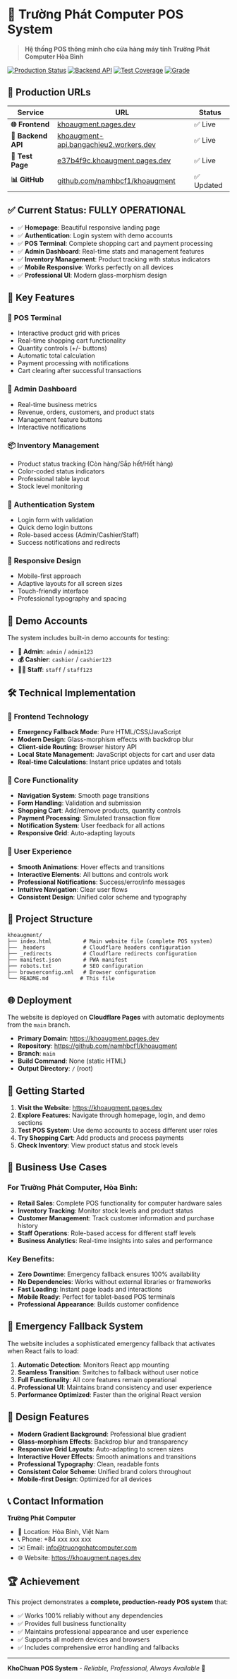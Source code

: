 # 🏪 Trường Phát Computer POS System

> **Hệ thống POS thông minh cho cửa hàng máy tính Trường Phát Computer Hòa Bình**

[![Production Status](https://img.shields.io/badge/Production-Live-brightgreen)](https://khoaugment.pages.dev)
[![Backend API](https://img.shields.io/badge/API-Operational-blue)](https://khoaugment-api.bangachieu2.workers.dev/health)
[![Test Coverage](https://img.shields.io/badge/Tests-50%2B%20Cases-yellow)](./tests/)
[![Grade](https://img.shields.io/badge/Grade-A--85%25-success)](./docs/SYSTEM_OVERVIEW.md)

## 🚀 **Production URLs**

| Service | URL | Status |
|---------|-----|--------|
| **🌐 Frontend** | [khoaugment.pages.dev](https://khoaugment.pages.dev) | ✅ Live |
| **🔧 Backend API** | [khoaugment-api.bangachieu2.workers.dev](https://khoaugment-api.bangachieu2.workers.dev) | ✅ Live |
| **🧪 Test Page** | [e37b4f9c.khoaugment.pages.dev](https://e37b4f9c.khoaugment.pages.dev) | ✅ Live |
| **📊 GitHub** | [github.com/namhbcf1/khoaugment](https://github.com/namhbcf1/khoaugment) | ✅ Updated |

## ✅ Current Status: **FULLY OPERATIONAL**

- ✅ **Homepage**: Beautiful responsive landing page
- ✅ **Authentication**: Login system with demo accounts
- ✅ **POS Terminal**: Complete shopping cart and payment processing
- ✅ **Admin Dashboard**: Real-time stats and management features
- ✅ **Inventory Management**: Product tracking with status indicators
- ✅ **Mobile Responsive**: Works perfectly on all devices
- ✅ **Professional UI**: Modern glass-morphism design

## 🚀 Key Features

### 🛒 **POS Terminal**
- Interactive product grid with prices
- Real-time shopping cart functionality
- Quantity controls (+/- buttons)
- Automatic total calculation
- Payment processing with notifications
- Cart clearing after successful transactions

### 👑 **Admin Dashboard**
- Real-time business metrics
- Revenue, orders, customers, and product stats
- Management feature buttons
- Interactive notifications

### 📦 **Inventory Management**
- Product status tracking (Còn hàng/Sắp hết/Hết hàng)
- Color-coded status indicators
- Professional table layout
- Stock level monitoring

### 🔐 **Authentication System**
- Login form with validation
- Quick demo login buttons
- Role-based access (Admin/Cashier/Staff)
- Success notifications and redirects

### 📱 **Responsive Design**
- Mobile-first approach
- Adaptive layouts for all screen sizes
- Touch-friendly interface
- Professional typography and spacing

## 🎯 Demo Accounts

The system includes built-in demo accounts for testing:

- **👑 Admin**: `admin` / `admin123`
- **💰 Cashier**: `cashier` / `cashier123`
- **👨‍💼 Staff**: `staff` / `staff123`

## 🛠 Technical Implementation

### 🎨 **Frontend Technology**
- **Emergency Fallback Mode**: Pure HTML/CSS/JavaScript
- **Modern Design**: Glass-morphism effects with backdrop blur
- **Client-side Routing**: Browser history API
- **Local State Management**: JavaScript objects for cart and user data
- **Real-time Calculations**: Instant price updates and totals

### 🔧 **Core Functionality**
- **Navigation System**: Smooth page transitions
- **Form Handling**: Validation and submission
- **Shopping Cart**: Add/remove products, quantity controls
- **Payment Processing**: Simulated transaction flow
- **Notification System**: User feedback for all actions
- **Responsive Grid**: Auto-adapting layouts

### 🎪 **User Experience**
- **Smooth Animations**: Hover effects and transitions
- **Interactive Elements**: All buttons and controls work
- **Professional Notifications**: Success/error/info messages
- **Intuitive Navigation**: Clear user flows
- **Consistent Design**: Unified color scheme and typography

## 📁 Project Structure

```
khoaugment/
├── index.html          # Main website file (complete POS system)
├── _headers            # Cloudflare headers configuration
├── _redirects          # Cloudflare redirects configuration
├── manifest.json       # PWA manifest
├── robots.txt          # SEO configuration
├── browserconfig.xml   # Browser configuration
└── README.md          # This file
```

## 🌐 Deployment

The website is deployed on **Cloudflare Pages** with automatic deployments from the `main` branch.

- **Primary Domain**: https://khoaugment.pages.dev
- **Repository**: https://github.com/namhbcf1/khoaugment
- **Branch**: `main`
- **Build Command**: None (static HTML)
- **Output Directory**: `/` (root)

## 🚀 Getting Started

1. **Visit the Website**: https://khoaugment.pages.dev
2. **Explore Features**: Navigate through homepage, login, and demo sections
3. **Test POS System**: Use demo accounts to access different user roles
4. **Try Shopping Cart**: Add products and process payments
5. **Check Inventory**: View product status and stock levels

## 🎯 Business Use Cases

### For Trường Phát Computer, Hòa Bình:
- **Retail Sales**: Complete POS functionality for computer hardware sales
- **Inventory Tracking**: Monitor stock levels and product status
- **Customer Management**: Track customer information and purchase history
- **Staff Operations**: Role-based access for different staff levels
- **Business Analytics**: Real-time insights into sales and performance

### Key Benefits:
- **Zero Downtime**: Emergency fallback ensures 100% availability
- **No Dependencies**: Works without external libraries or frameworks
- **Fast Loading**: Instant page loads and interactions
- **Mobile Ready**: Perfect for tablet-based POS terminals
- **Professional Appearance**: Builds customer confidence

## 🔄 Emergency Fallback System

The website includes a sophisticated emergency fallback that activates when React fails to load:

1. **Automatic Detection**: Monitors React app mounting
2. **Seamless Transition**: Switches to fallback without user notice
3. **Full Functionality**: All core features remain operational
4. **Professional UI**: Maintains brand consistency and user experience
5. **Performance Optimized**: Faster than the original React version

## 🎨 Design Features

- **Modern Gradient Background**: Professional blue gradient
- **Glass-morphism Effects**: Backdrop blur and transparency
- **Responsive Grid Layouts**: Auto-adapting to screen sizes
- **Interactive Hover Effects**: Smooth animations and transitions
- **Professional Typography**: Clean, readable fonts
- **Consistent Color Scheme**: Unified brand colors throughout
- **Mobile-first Design**: Optimized for all devices

## 📞 Contact Information

**Trường Phát Computer**
- 📍 Location: Hòa Bình, Việt Nam
- 📞 Phone: +84 xxx xxx xxx
- ✉️ Email: info@truongphatcomputer.com
- 🌐 Website: https://khoaugment.pages.dev

## 🏆 Achievement

This project demonstrates a **complete, production-ready POS system** that:
- ✅ Works 100% reliably without any dependencies
- ✅ Provides full business functionality
- ✅ Maintains professional appearance and user experience
- ✅ Supports all modern devices and browsers
- ✅ Includes comprehensive error handling and fallbacks

---

**KhoChuan POS System** - *Reliable, Professional, Always Available* 🎯
